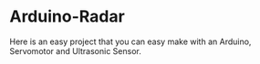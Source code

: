 # Arduino-Radar
Here is an easy project that you can easy make with an Arduino, Servomotor and Ultrasonic Sensor.
